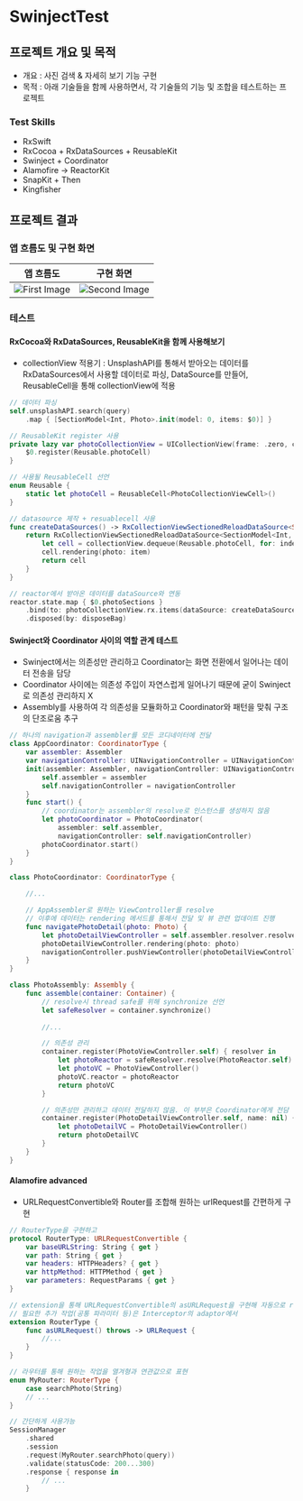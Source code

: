 # SwinjectTest

## 프로젝트 개요 및 목적
* 개요 : 사진 검색 & 자세히 보기 기능 구현
* 목적 : 아래 기술들을 함께 사용하면서, 각 기술들의 기능 및 조합을 테스트하는 프로젝트

### Test Skills
* RxSwift
* RxCocoa + RxDataSources + ReusableKit
* Swinject + Coordinator
* Alamofire -> ReactorKit
* SnapKit + Then
* Kingfisher

## 프로젝트 결과

### 앱 흐름도 및 구현 화면
|앱 흐름도|구현 화면|
|:-:|:-:|
|![First Image](https://images.pexels.com/photos/585759/pexels-photo-585759.jpeg?h=750&w=1260)|![Second Image](https://images.pexels.com/photos/1335115/pexels-photo-1335115.jpeg?h=750&w=1260)|

### 테스트 
#### RxCocoa와 RxDataSources, ReusableKit을 함께 사용해보기
* collectionView 적용기 : UnsplashAPI를 통해서 받아오는 데이터를 RxDataSources에서 사용할 데이터로 파싱, DataSource를 만들어, ReusableCell을 통해 collectionView에 적용

```swift
// 데이터 파싱
self.unsplashAPI.search(query)
    .map { [SectionModel<Int, Photo>.init(model: 0, items: $0)] }

// ReusableKit register 사용
private lazy var photoCollectionView = UICollectionView(frame: .zero, collectionViewLayout: flowLayout).then {
    $0.register(Reusable.photoCell)
}

// 사용될 ReusableCell 선언
enum Reusable {
    static let photoCell = ReusableCell<PhotoCollectionViewCell>()
}

// datasource 제작 + resuablecell 사용
func createDataSources() -> RxCollectionViewSectionedReloadDataSource<SectionModel<Int, Photo>> {
    return RxCollectionViewSectionedReloadDataSource<SectionModel<Int, Photo>>.init { datasource, collectionView, indexPath, item in
        let cell = collectionView.dequeue(Reusable.photoCell, for: indexPath)
        cell.rendering(photo: item)
        return cell
    }
}

// reactor에서 받아온 데이터를 dataSource와 연동
reactor.state.map { $0.photoSections }
    .bind(to: photoCollectionView.rx.items(dataSource: createDataSources()))
    .disposed(by: disposeBag)
```

#### Swinject와 Coordinator 사이의 역할 관계 테스트
* Swinject에서는 의존성만 관리하고 Coordinator는 화면 전환에서 일어나는 데이터 전송을 담당
* Coordinator 사이에는 의존성 주입이 자연스럽게 일어나기 때문에 굳이 Swinject로 의존성 관리하지 X
* Assembly를 사용하여 각 의존성을 모듈화하고 Coordinator와 패턴을 맞춰 구조의 단조로움 추구
```swift
// 하나의 navigation과 assembler를 모든 코디네이터에 전달
class AppCoordinator: CoordinatorType {
    var assembler: Assembler
    var navigationController: UINavigationController = UINavigationController()
    init(assembler: Assembler, navigationController: UINavigationController) {
        self.assembler = assembler
        self.navigationController = navigationController
    }
    func start() {
        // coordinator는 assembler의 resolve로 인스턴스를 생성하지 않음
        let photoCoordinator = PhotoCoordinator(
            assembler: self.assembler,
            navigationController: self.navigationController)
        photoCoordinator.start()
    }
}

class PhotoCoordinator: CoordinatorType {

    //...

    // AppAssembler로 원하는 ViewController를 resolve
    // 이후에 데이터는 rendering 메서드를 통해서 전달 및 뷰 관련 업데이트 진행
    func navigatePhotoDetail(photo: Photo) {
        let photoDetailViewController = self.assembler.resolver.resolve(PhotoDetailViewController.self)!
        photoDetailViewController.rendering(photo: photo)
        navigationController.pushViewController(photoDetailViewController, animated: true)
    }
}

class PhotoAssembly: Assembly {
    func assemble(container: Container) {
        // resolve시 thread safe를 위해 synchronize 선언
        let safeResolver = container.synchronize()
        
        //...

        // 의존성 관리
        container.register(PhotoViewController.self) { resolver in
            let photoReactor = safeResolver.resolve(PhotoReactor.self)!
            let photoVC = PhotoViewController()
            photoVC.reactor = photoReactor
            return photoVC
        }

        // 의존성만 관리하고 데이터 전달하지 않음. 이 부부은 Coordinator에게 전담 
        container.register(PhotoDetailViewController.self, name: nil) { resolver in
            let photoDetailVC = PhotoDetailViewController()
            return photoDetailVC
        }
    }
}
```

#### Alamofire advanced
* URLRequestConvertible와 Router를 조합해 원하는 urlRequest를 간편하게 구현
```swift
// RouterType을 구현하고
protocol RouterType: URLRequestConvertible {
    var baseURLString: String { get }
    var path: String { get }
    var headers: HTTPHeaders? { get }
    var httpMethod: HTTPMethod { get }
    var parameters: RequestParams { get }
}

// extension을 통해 URLRequestConvertible의 asURLRequest을 구현해 자동으로 request 생성
// 필요한 추가 작업(공통 파라미터 등)은 Interceptor의 adaptor에서
extension RouterType {
    func asURLRequest() throws -> URLRequest {
        //...
    }
}

// 라우터를 통해 원하는 작업을 열겨형과 연관값으로 표현
enum MyRouter: RouterType {
    case searchPhoto(String)
    // ...
}

// 간단하게 사용가능
SessionManager
    .shared
    .session
    .request(MyRouter.searchPhoto(query))
    .validate(statusCode: 200...300)
    .response { response in
        // ...
    }
```

